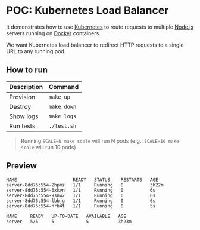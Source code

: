 # POC: Kubernetes Load Balancer

It demonstrates how to use [Kubernetes](https://kubernetes.io) to route requests to multiple [Node.js](https://nodejs.org) servers running on [Docker](https://github.com/docker) containers.

We want Kubernetes load balancer to redirect HTTP requests to a single URL to any running pod.

## How to run

| Description | Command |
| :--- | :--- |
| Provision | `make up` |
| Destroy | `make down` |
| Show logs | `make logs` |
| Run tests | `./test.sh` |

> Running `SCALE=N make scale` will run N pods (e.g.: `SCALE=10 make scale` will run 10 pods)

## Preview

```
NAME                     READY   STATUS    RESTARTS   AGE
server-8dd75c554-2hpmz   1/1     Running   0          3h22m
server-8dd75c554-6xkvn   1/1     Running   0          6s
server-8dd75c554-9snw2   1/1     Running   0          6s
server-8dd75c554-lbbjg   1/1     Running   0          6s
server-8dd75c554-nrb4t   1/1     Running   0          5s
```

```
NAME     READY   UP-TO-DATE   AVAILABLE   AGE
server   5/5     5            5           3h23m
```
